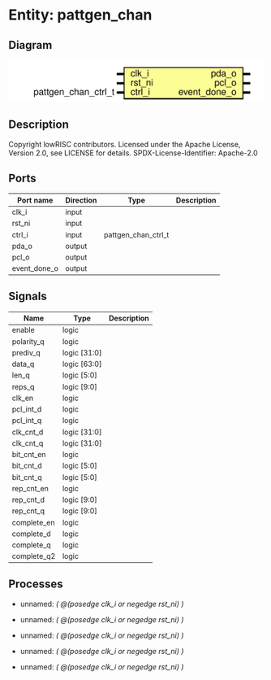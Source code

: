 # Entity: pattgen_chan
## Diagram
![Diagram](pattgen_chan.svg "Diagram")
## Description
Copyright lowRISC contributors.
 Licensed under the Apache License, Version 2.0, see LICENSE for details.
 SPDX-License-Identifier: Apache-2.0
 
## Ports
| Port name    | Direction | Type                | Description |
| ------------ | --------- | ------------------- | ----------- |
| clk_i        | input     |                     |             |
| rst_ni       | input     |                     |             |
| ctrl_i       | input     | pattgen_chan_ctrl_t |             |
| pda_o        | output    |                     |             |
| pcl_o        | output    |                     |             |
| event_done_o | output    |                     |             |
## Signals
| Name        | Type         | Description |
| ----------- | ------------ | ----------- |
| enable      | logic        |             |
| polarity_q  | logic        |             |
| prediv_q    | logic [31:0] |             |
| data_q      | logic [63:0] |             |
| len_q       | logic [5:0]  |             |
| reps_q      | logic [9:0]  |             |
| clk_en      | logic        |             |
| pcl_int_d   | logic        |             |
| pcl_int_q   | logic        |             |
| clk_cnt_d   | logic [31:0] |             |
| clk_cnt_q   | logic [31:0] |             |
| bit_cnt_en  | logic        |             |
| bit_cnt_d   | logic [5:0]  |             |
| bit_cnt_q   | logic [5:0]  |             |
| rep_cnt_en  | logic        |             |
| rep_cnt_d   | logic [9:0]  |             |
| rep_cnt_q   | logic [9:0]  |             |
| complete_en | logic        |             |
| complete_d  | logic        |             |
| complete_q  | logic        |             |
| complete_q2 | logic        |             |
## Processes
- unnamed: _( @(posedge clk_i or negedge rst_ni) )_

- unnamed: _( @(posedge clk_i or negedge rst_ni) )_

- unnamed: _( @(posedge clk_i or negedge rst_ni) )_

- unnamed: _( @(posedge clk_i or negedge rst_ni) )_

- unnamed: _( @(posedge clk_i or negedge rst_ni) )_

